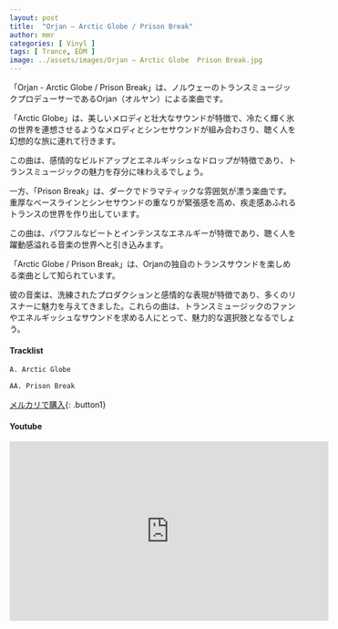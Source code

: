 ```yaml
---
layout: post
title:  "Orjan – Arctic Globe / Prison Break"
author: mmr
categories: [ Vinyl ]
tags: [ Trance, EDM ]
image: ../assets/images/Orjan – Arctic Globe  Prison Break.jpg
---
```


「Orjan - Arctic Globe / Prison Break」は、ノルウェーのトランスミュージックプロデューサーであるOrjan（オルヤン）による楽曲です。

「Arctic Globe」は、美しいメロディと壮大なサウンドが特徴で、冷たく輝く氷の世界を連想させるようなメロディとシンセサウンドが組み合わさり、聴く人を幻想的な旅に連れて行きます。

この曲は、感情的なビルドアップとエネルギッシュなドロップが特徴であり、トランスミュージックの魅力を存分に味わえるでしょう。

一方、「Prison Break」は、ダークでドラマティックな雰囲気が漂う楽曲です。重厚なベースラインとシンセサウンドの重なりが緊張感を高め、疾走感あふれるトランスの世界を作り出しています。

この曲は、パワフルなビートとインテンスなエネルギーが特徴であり、聴く人を躍動感溢れる音楽の世界へと引き込みます。

「Arctic Globe / Prison Break」は、Orjanの独自のトランスサウンドを楽しめる楽曲として知られています。

彼の音楽は、洗練されたプロダクションと感情的な表現が特徴であり、多くのリスナーに魅力を与えてきました。これらの曲は、トランスミュージックのファンやエネルギッシュなサウンドを求める人にとって、魅力的な選択肢となるでしょう。

#### Tracklist
```md
A. Arctic Globe

AA. Prison Break
```

[メルカリで購入](https://jp.mercari.com/item/m86872541216?afid=6142608987){: .button1}

#### Youtube
<iframe width="560" height="315" src="https://www.youtube.com/embed/Tk95FwufszQ?si=OtBlRffV7SmfWZHT" title="YouTube video player" frameborder="0" allow="accelerometer; autoplay; clipboard-write; encrypted-media; gyroscope; picture-in-picture; web-share" referrerpolicy="strict-origin-when-cross-origin" allowfullscreen></iframe>